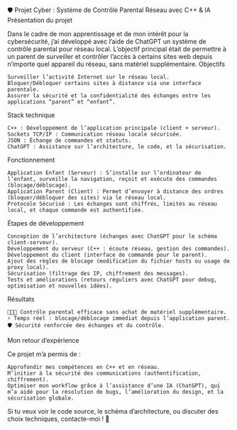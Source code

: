 🛡️ Projet Cyber : Système de Contrôle Parental Réseau avec C++ & IA
Présentation du projet

Dans le cadre de mon apprentissage et de mon intérêt pour la cybersécurité, j’ai développé avec l’aide de ChatGPT un système de contrôle parental pour réseau local. L’objectif principal était de permettre à un parent de surveiller et contrôler l’accès à certains sites web depuis n’importe quel appareil du réseau, sans matériel supplémentaire.
Objectifs

    Surveiller l’activité Internet sur le réseau local.
    Bloquer/Débloquer certains sites à distance via une interface parentale.
    Assurer la sécurité et la confidentialité des échanges entre les applications “parent” et “enfant”.

Stack technique

    C++ : Développement de l’application principale (client + serveur).
    Sockets TCP/IP : Communication réseau locale sécurisée.
    JSON : Échange de commandes et statuts.
    ChatGPT : Assistance sur l’architecture, le code, et la sécurisation.

Fonctionnement

    Application Enfant (Serveur) : S’installe sur l’ordinateur de l’enfant, surveille la navigation, reçoit et exécute des commandes (blocage/déblocage).
    Application Parent (Client) : Permet d’envoyer à distance des ordres (bloquer/débloquer des sites) via le réseau local.
    Protocole Sécurisé : Les échanges sont chiffrés, limités au réseau local, et chaque commande est authentifiée.

Étapes de développement

    Conception de l’architecture (échanges avec ChatGPT pour le schéma client-serveur).
    Développement du serveur (C++ : écoute réseau, gestion des commandes).
    Développement du client (interface de commande pour le parent).
    Ajout des règles de blocage (modification du fichier hosts ou usage de proxy local).
    Sécurisation (filtrage des IP, chiffrement des messages).
    Tests et améliorations (retours réguliers avec ChatGPT pour debug, optimisation et nouvelles idées).

Résultats

    👨‍👩‍👧 Contrôle parental efficace sans achat de matériel supplémentaire.
    ⚡ Temps réel : blocage/déblocage immédiat depuis l’application parent.
    🛡️ Sécurité renforcée des échanges et du contrôle.

Mon retour d’expérience

Ce projet m’a permis de :

    Approfondir mes compétences en C++ et en réseau.
    M’initier à la sécurité des communications (authentification, chiffrement).
    Optimiser mon workflow grâce à l’assistance d’une IA (ChatGPT), qui m’a aidé pour la résolution de bugs, l’amélioration du design, et la sécurisation globale.

Si tu veux voir le code source, le schéma d’architecture, ou discuter des choix techniques, contacte-moi ! 🚀
